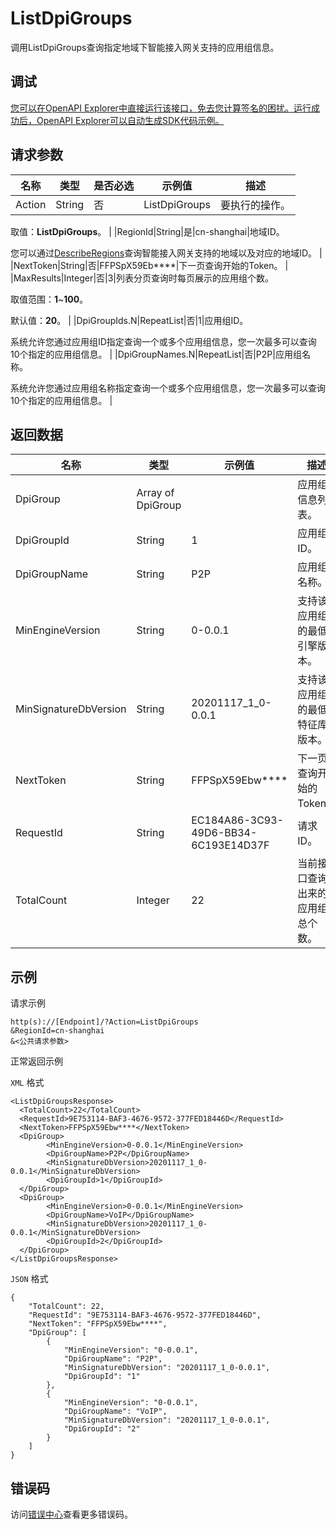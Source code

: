 # ListDpiGroups

调用ListDpiGroups查询指定地域下智能接入网关支持的应用组信息。

## 调试

[您可以在OpenAPI Explorer中直接运行该接口，免去您计算签名的困扰。运行成功后，OpenAPI Explorer可以自动生成SDK代码示例。](https://api.aliyun.com/#product=Smartag&api=ListDpiGroups&type=RPC&version=2018-03-13)

## 请求参数

|名称|类型|是否必选|示例值|描述|
|--|--|----|---|--|
|Action|String|否|ListDpiGroups|要执行的操作。

 取值：**ListDpiGroups**。 |
|RegionId|String|是|cn-shanghai|地域ID。

 您可以通过[DescribeRegions](~~69813~~)查询智能接入网关支持的地域以及对应的地域ID。 |
|NextToken|String|否|FFPSpX59Eb\*\*\*\*|下一页查询开始的Token。 |
|MaxResults|Integer|否|3|列表分页查询时每页展示的应用组个数。

 取值范围：**1**~**100**。

 默认值：**20**。 |
|DpiGroupIds.N|RepeatList|否|1|应用组ID。

 系统允许您通过应用组ID指定查询一个或多个应用组信息，您一次最多可以查询10个指定的应用组信息。 |
|DpiGroupNames.N|RepeatList|否|P2P|应用组名称。

 系统允许您通过应用组名称指定查询一个或多个应用组信息，您一次最多可以查询10个指定的应用组信息。 |

## 返回数据

|名称|类型|示例值|描述|
|--|--|---|--|
|DpiGroup|Array of DpiGroup| |应用组信息列表。 |
|DpiGroupId|String|1|应用组ID。 |
|DpiGroupName|String|P2P|应用组名称。 |
|MinEngineVersion|String|0-0.0.1|支持该应用组的最低引擎版本。 |
|MinSignatureDbVersion|String|20201117\_1\_0-0.0.1|支持该应用组的最低特征库版本。 |
|NextToken|String|FFPSpX59Ebw\*\*\*\*|下一页查询开始的Token。 |
|RequestId|String|EC184A86-3C93-49D6-BB34-6C193E14D37F|请求ID。 |
|TotalCount|Integer|22|当前接口查询出来的应用组总个数。 |

## 示例

请求示例

```
http(s)://[Endpoint]/?Action=ListDpiGroups
&RegionId=cn-shanghai
&<公共请求参数>
```

正常返回示例

`XML` 格式

```
<ListDpiGroupsResponse>
  <TotalCount>22</TotalCount>
  <RequestId>9E753114-BAF3-4676-9572-377FED18446D</RequestId>
  <NextToken>FFPSpX59Ebw****</NextToken>
  <DpiGroup>
        <MinEngineVersion>0-0.0.1</MinEngineVersion>
        <DpiGroupName>P2P</DpiGroupName>
        <MinSignatureDbVersion>20201117_1_0-0.0.1</MinSignatureDbVersion>
        <DpiGroupId>1</DpiGroupId>
  </DpiGroup>
  <DpiGroup>
        <MinEngineVersion>0-0.0.1</MinEngineVersion>
        <DpiGroupName>VoIP</DpiGroupName>
        <MinSignatureDbVersion>20201117_1_0-0.0.1</MinSignatureDbVersion>
        <DpiGroupId>2</DpiGroupId>
  </DpiGroup>
</ListDpiGroupsResponse>
```

`JSON` 格式

```
{
	"TotalCount": 22,
	"RequestId": "9E753114-BAF3-4676-9572-377FED18446D",
	"NextToken": "FFPSpX59Ebw****",
	"DpiGroup": [
		{
			"MinEngineVersion": "0-0.0.1",
			"DpiGroupName": "P2P",
			"MinSignatureDbVersion": "20201117_1_0-0.0.1",
			"DpiGroupId": "1"
		},
		{
			"MinEngineVersion": "0-0.0.1",
			"DpiGroupName": "VoIP",
			"MinSignatureDbVersion": "20201117_1_0-0.0.1",
			"DpiGroupId": "2"
		}
	]
}
```

## 错误码

访问[错误中心](https://error-center.aliyun.com/status/product/Smartag)查看更多错误码。

